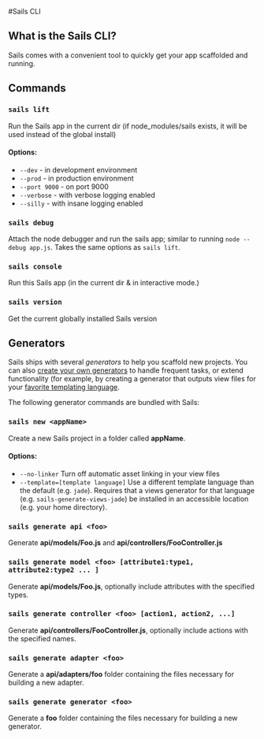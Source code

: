 #Sails CLI

## What is the Sails CLI?
Sails comes with a convenient tool to quickly get your app scaffolded and running.

## Commands

### `sails lift`
Run the Sails app in the current dir (if node_modules/sails exists, it will be used instead of the global install)

#### Options:

  * `--dev` - in development environment
  * `--prod` - in production environment
  * `--port 9000` - on port 9000
  * `--verbose` - with verbose logging enabled
  * `--silly` - with insane logging enabled
  
### `sails debug`
Attach the node debugger and run the sails app; similar to running `node --debug app.js`.  Takes the same options as `sails lift`.

### `sails console`
Run this Sails app (in the current dir & in interactive mode.)

### `sails version`
Get the current globally installed Sails version

## Generators

Sails ships with several *generators* to help you scaffold new projects.  You can also [create your own generators](https://github.com/balderdashy/sails-docs/blob/master/Guide:%20Using%20Generators.md) to handle frequent tasks, or extend functionality (for example, by creating a generator that outputs view files for your [favorite templating language](https://github.com/balderdashy/sails-generate-views-jade).

The following generator commands are bundled with Sails:

### `sails new <appName>`
Create a new Sails project in a folder called **appName**.

#### Options:

  * `--no-linker` Turn off automatic asset linking in your view files
  * `--template=[template language]` Use a different template language than the default (e.g. `jade`).  Requires that a views generator for that language (e.g. `sails-generate-views-jade`) be installed in an accessible location (e.g. your home directory).

### `sails generate api <foo>`
Generate **api/models/Foo.js** and **api/controllers/FooController.js**

### `sails generate model <foo> [attribute1:type1, attribute2:type2 ... ]`
Generate **api/models/Foo.js**, optionally include attributes with the specified types.

### `sails generate controller <foo> [action1, action2, ...]`
Generate **api/controllers/FooController.js**, optionally include actions with the specified names.

### `sails generate adapter <foo>`
Generate a **api/adapters/foo** folder containing the files necessary for building a new adapter.

### `sails generate generator <foo>`
Generate a **foo** folder containing the files necessary for building a new generator.
